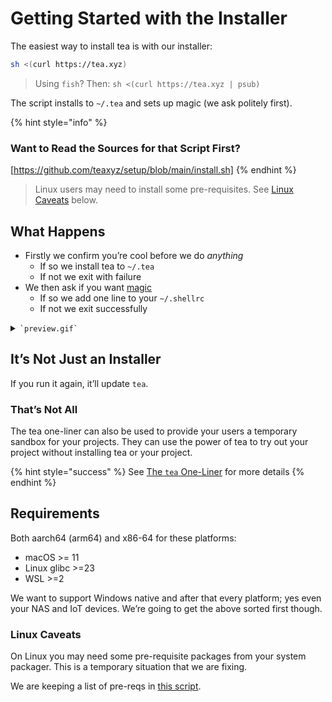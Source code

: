 # Getting Started with the Installer

The easiest way to install tea is with our installer:

```sh
sh <(curl https://tea.xyz)
```

> Using `fish`? Then: `sh <(curl https://tea.xyz | psub)`

The script installs to `~/.tea` and sets up magic (we ask politely first).

{% hint style="info" %}
### Want to Read the Sources for that Script First?
[https://github.com/teaxyz/setup/blob/main/install.sh]
{% endhint %}

> Linux users may need to install some pre-requisites.
> See [Linux Caveats](#linux-caveats) below.

## What Happens

* Firstly we confirm you’re cool before we do *anything*
    * If so we install tea to `~/.tea`
    * If not we exit with failure
* We then ask if you want [magic](../using-tea/with-magic.md)
    * If so we add one line to your `~/.shellrc`
    * If not we exit successfully

<details><summary><code>`preview.gif`</code></summary>

![charm.sh/vhs recording](https://teaxyz.github.io/setup/sample.gif)

</details>


## It’s Not Just an Installer

If you run it again, it’ll update `tea`.

### That’s Not All

The tea one-liner can also be used to provide your users a temporary sandbox
for your projects. They can use the power of tea to try out your project
without installing tea or your project.

{% hint style="success" %}
See [The `tea` One-Liner](/docs/using-tea/the-tea-one-liner.md) for more details
{% endhint %}


## Requirements

Both aarch64 (arm64) and x86-64 for these platforms:

* macOS >= 11
* Linux glibc >=23
* WSL >=2

We want to support Windows native and after that every platform; yes even
your NAS and IoT devices. We’re going to get the above sorted first though.


### Linux Caveats

On Linux you may need some pre-requisite packages from your system packager.
This is a temporary situation that we are fixing.

We are keeping a list of pre-reqs in [this script].


[this script]: https://github.com/teaxyz/setup/blob/main/install-pre-reqs.sh
[https://github.com/teaxyz/setup/blob/main/install.sh]: https://github.com/teaxyz/setup/blob/main/install.sh
